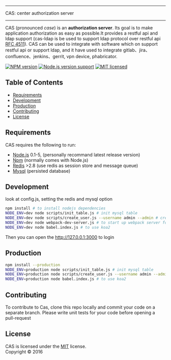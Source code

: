 ****************************************
CAS: center authorization server
****************************************

CAS (pronounced *case*) is an **authorization server**.
Its goal is to make application authorization as easy as possible.It provides a restful api and ldap support (cas-ldap is be used to support ldap protocol over restful api [RFC 4511](https://tools.ietf.org/html/rfc4511)). CAS can be used to integrate with software which on support restful api or support ldap, and it have used to integrate gitlab、jira、confluence、jenkins、gerrit, vpn device, phabricator.

[![NPM version][shield-npm]](#)
[![Node.js version support][shield-node]](#)
[![MIT licensed][shield-license]](#)


Table of Contents
-----------------

  * [Requirements](#requirements)
  * [Development](#Development)
  * [Production](#production)
  * [Contributing](#contributing)
  * [License](#license)


Requirements
------------

CAS requires the following to run:

  * [Node.js][node] 0.1-5, (personally recommand latest release version)
  * [Npm][npm] (normally comes with Node.js)
  * [Redis][redis] >2.8 (use redis as session store and message queue)
  * [Mysql][mysql] (persisted database)


Development
-----------
look at config.js, setting the redis and mysql option
```sh
npm install # to install nodejs dependencies
NODE_ENV=dev node scripts/init_table.js # init mysql table
NODE_ENV=dev node scripts/create_user.js --username admin --admin # create first user
NODE_ENV=dev node webpack-dev-server.js # to start up webpack server for develop
NODE_ENV=dev node babel.index.js # to use koa2
```
Then you can open the http://127.0.0.1:3000 to login


Production
-----------
```sh
npm install --production
NODE_ENV=production node scripts/init_table.js # init mysql table
NODE_ENV=production node scripts/create_user.js --username admin --admin # create first user
NODE_ENV=production node babel.index.js # to use koa2
```



Contributing
------------

To contribute to Cas, clone this repo locally and commit your code on a separate branch. Please write unit tests for your code before opening a pull-request


License
-------

CAS is licensed under the [MIT](#) license.  
Copyright &copy; 2016



[node]: https://nodejs.org/
[npm]: https://www.npmjs.com/
[mysql]: https://www.mysql.com/
[redis]: http://redis.io/
[shield-license]: https://img.shields.io/badge/license-MIT-blue.svg
[shield-node]: https://img.shields.io/badge/node.js%20support-0.10–5-brightgreen.svg
[shield-npm]: https://img.shields.io/badge/npm-v3.2.0-blue.svg
